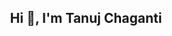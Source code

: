 
<h2 align="center" styles="align-items='center'">Hi 👋, I'm Tanuj Chaganti</h2>

                                       


